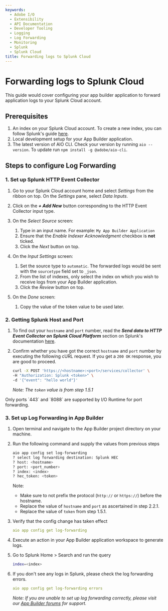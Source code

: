 ```yaml
---
keywords:
  - Adobe I/O
  - Extensibility
  - API Documentation
  - Developer Tooling
  - Logging
  - Log Forwarding
  - Monitoring
  - Splunk
  - Splunk Cloud
title: Forwarding logs to Splunk Cloud
---
```


# Forwarding logs to Splunk Cloud

This guide would cover configuring your app builder application to forward application logs to your Splunk Cloud account. 

## Prerequisites

1. An index on your Splunk Cloud account. To create a new index, you can follow Splunk's guide [here](https://docs.splunk.com/Documentation/Splunk/8.2.4/Indexer/Setupmultipleindexes).
2. Local development setup for your App Builder application.
3. The latest version of AIO CLI. Check your version by running `aio --version`. To update run `npm install -g @adobe/aio-cli`.


## Steps to configure Log Forwarding

### 1. Set up Splunk HTTP Event Collector

1. Go to your Splunk Cloud account home and select _Settings_ from the ribbon on top. On the _Settings_ pane, select _Data Inputs_.

2. Click on the **_+ Add New_** button corresponding to the HTTP Event Collector input type.

3. On the _Select Source_ screen:
   1. Type in an input name. For example: `My App Builder Application` 
   2. Ensure that the _Enable Indexer Acknowledgment_ checkbox is **not** ticked.
   3. Click the _Next_ button on top.

4. On the _Input Settings_ screen:
   1. Set the source type to `automatic`. The forwarded logs would be sent with the `sourcetype` field set to `_json`.
   2. From the list of indexes, only select the index on which you wish to receive logs from your App Builder application. 
   3. Click the _Review_ button on top.

5. On the _Done_ screen:
   1. Copy the value of the token value to be used later.


### 2. Getting Splunk Host and Port

1. To find out your `hostname` and `port` number, read the **_Send data to HTTP Event Collector on Splunk Cloud Platform_** section on Splunk's documentation [here](https://docs.splunk.com/Documentation/Splunk/8.2.4/Data/UsetheHTTPEventCollector#Send_data_to_HTTP_Event_Collector_on_Splunk_Cloud_Platform). 

2. Confirm whether you have got the correct `hostname` and `port` number by executing the following cURL request. If you get a `200 OK` response, you are good to proceed.

   ```bash
   curl -X POST 'https://<hostname>:<port>/services/collector' \     
   -H "Authorization: Splunk <token>" \
   -d '{"event": "hello world"}'
   ```

   _Note: The `token` value is from step 1.5.1_

<InlineAlert slots="text" />
Only ports `443` and `8088` are supported by I/O Runtime for port forwarding.

### 3. Set up Log Forwarding in App Builder

1. Open terminal and navigate to the App Builder project directory on your machine.

2. Run the following command and supply the values from previous steps

   ```bash
   aio app config set log-forwarding
   ? select log forwarding destination: Splunk HEC
   ? host: <hostname>
   ? port: <port_number>
   ? index: <index>
   ? hec_token: <token>
   ```

   Note:
   + Make sure to not prefix the protocol (`http://` or `https://`) before the hostname.
   + Replace the value of `hostname` and `port` as ascertained in step 2.2.1. 
   + Replace the value of `token`  from step 1.5.1.


3. Verify that the config change has taken effect 
   ```yaml
   aio app config get log-forwarding
   ```

4. Execute an action in your App Builder application workspace to generate logs.

5. Go to Splunk Home > Search and run the query 
   ```bash
   index=<index>
   ```

6. If you don't see any logs in Splunk, please check the log forwarding errors.
   ```yaml
   aio app config get log-forwarding errors
   ```

   _Note: If you are unable to set up log forwarding correctly, please visit our [App Builder forums](https://experienceleaguecommunities.adobe.com/t5/app-builder/ct-p/app-builder) for support._
